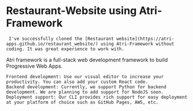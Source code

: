# Restaurant-Website using Atri-Framework

     I've successfully cloned the [Restaurant website](https://atri-apps.github.io/restaurant_website/) using Atri-Framework without coding. It was great experience to work with. 
     

Atri framework is a full-stack web development framework to build Progressive Web Apps.

    Frontend development: Use our visual editor to increase your productivity. You can also add your custom React code.
    Backend development: Currently, we support Python for backend development. We are planning to add support for NodeJS soon.
    Deployment support: Our CLI provides rich support for easy deployment at your platform of choice such as GitHub Pages, AWS, etc.
